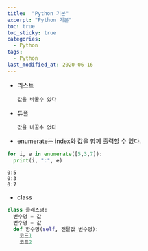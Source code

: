 ```yaml
---
title:  "Python 기본"
excerpt: "Python 기본"
toc: true
toc_sticky: true
categories:
  - Python
tags:
  - Python
last_modified_at: 2020-06-16
---
```

* 리스트
    
      값을 바꿀수 있다
* 튜플

      값을 바꿀수 없다
* enumerate는 index와 값을 함께 출력할 수 있다.
```python
for i, e in enumerate([5,3,7]):
  print(i, ":", e)
```
    0:5  
    0:3  
    0:7   
    
* class
```python
class 클래스명:
  변수명 = 값
  변수명 = 값
  def 함수명(self, 전달값_변수명):
    코드1
    코드2
```
